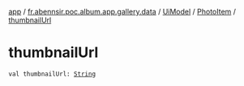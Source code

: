 [app](../../../index.md) / [fr.abennsir.poc.album.app.gallery.data](../../index.md) / [UiModel](../index.md) / [PhotoItem](index.md) / [thumbnailUrl](./thumbnail-url.md)

# thumbnailUrl

`val thumbnailUrl: `[`String`](https://kotlinlang.org/api/latest/jvm/stdlib/kotlin/-string/index.html)